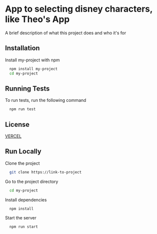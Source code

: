
# App to selecting disney characters, like Theo's App 

A brief description of what this project does and who it's for

## Installation

Install my-project with npm

```bash
  npm install my-project
  cd my-project
```

## Running Tests

To run tests, run the following command

```bash
  npm run test
```

## License

[VERCEL](https://choosealicense.com/licenses/mit/https://res.cloudinary.com/practicaldev/image/fetch/s--H8_2EkBE--/c_limit%2Cf_auto%2Cfl_progressive%2Cq_auto%2Cw_880/https://cdn.hashnode.com/res/hashnode/image/upload/v1593327675387/aRrJQDowB.png)

## Run Locally

Clone the project

```bash
  git clone https://link-to-project
```

Go to the project directory

```bash
  cd my-project
```

Install dependencies

```bash
  npm install
```

Start the server

```bash
  npm run start
```